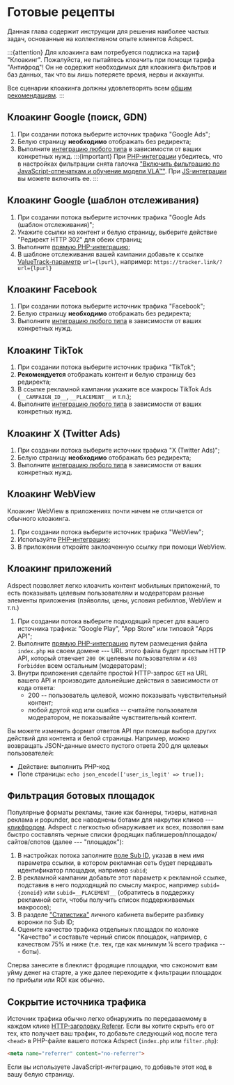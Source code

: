 # Готовые рецепты

Данная глава содержит инструкции для решения наиболее частых задач, основанные на коллективном опыте клиентов Adspect.

:::{attention}
Для клоакинга вам потребуется подписка на тариф "Клоакинг". Пожалуйста, не пытайтесь клоачить при помощи тарифа "Антифрод"!
Он не содержит необходимых для клоакинга фильтров и баз данных, так что вы лишь потеряете время, нервы и аккаунты.

Все сценарии клоакинга должны удовлетворять всем [общим рекомендациям](recommendations.html).
:::

## Клоакинг Google (поиск, GDN)

1. При создании потока выберите источник трафика "Google Ads";
2. Белую страницу **необходимо** отображать без редиректа;
3. Выполните [интеграцию любого типа](integration.html) в зависимости от ваших конкретных нужд.
   :::{important}
   При [PHP-интеграции](integration.html#php) убедитесь, что в настройках фильтрации снята галочка
   ["Включить фильтрацию по JavaScript-отпечаткам и обучение модели VLA™"](streams.html#javascript-vla).
   При [JS-интеграции](integration.html#javascript) вы можете включить ее.
   :::

## Клоакинг Google (шаблон отслеживания)

1. При создании потока выберите источник трафика "Google Ads (шаблон отслеживания)";
2. Укажите ссылки на контент и белую страницу, выберите действие "Редирект HTTP 302" для обеих страниц;
3. Выполните [прямую PHP-интеграцию](integration.html#id2);
4. В шаблоне отслеживания вашей кампании добавьте к ссылке
   [ValueTrack-параметр](https://support.google.com/google-ads/answer/6305348) `url={lpurl}`, например:
   `https://tracker.link/?url={lpurl}`

## Клоакинг Facebook

1. При создании потока выберите источник трафика "Facebook";
2. Белую страницу **необходимо** отображать без редиректа;
3. Выполните [интеграцию любого типа](integration.html) в зависимости от ваших конкретных нужд.

## Клоакинг TikTok

1. При создании потока выберите источник трафика "TikTok";
2. **Рекомендуется** отображать контент и белую страницу без редиректа;
3. В ссылке рекламной кампании укажите все макросы TikTok Ads (`__CAMPAIGN_ID__`, `__PLACEMENT__` и т.п.);
4. Выполните [интеграцию любого типа](integration.html) в зависимости от ваших конкретных нужд.

## Клоакинг X (Twitter Ads)

1. При создании потока выберите источник трафика "X (Twitter Ads)";
2. Белую страницу **необходимо** отображать без редиректа;
3. Выполните [интеграцию любого типа](integration.html) в зависимости от ваших конкретных нужд.

## Клоакинг WebView

Клоакинг WebView в приложениях почти ничем не отличается от обычного клоакинга.

1. При создании потока выберите источник трафика "WebView";
2. Используйте [PHP-интеграцию](integration.html#php);
3. В приложении откройте заклоаченную ссылку при помощи WebView.

## Клоакинг приложений

Adspect позволяет легко клоачить контент мобильных приложений, то есть показывать целевым пользователям и модераторам
разные элементы приложения (пэйволлы, цены, условия ребиллов, WebView и т.п.)

1. При создании потока выберите подходящий пресет для вашего источника трафика: "Google Play", "App Store" или типовой "Apps API";
2. Выполните [прямую PHP-интеграцию](integration.html#id2) путем размещения файла `index.php` на своем домене ---
   URL этого файла будет простым HTTP API, который отвечает `200 OK` целевым пользователям и
   `403 Forbidden` всем остальным (модераторам);
3. Внутри приложения сделайте простой HTTP-запрос `GET` на URL вашего API и производите дальнейшие действия
   в зависимости от кода ответа:
   - 200 -- пользователь целевой, можно показывать чувствительный контент;
   - любой другой код или ошибка -- считайте пользователя модератором, не показывайте чувствительный контент.

Вы можете изменить формат ответов API при помощи выбора других действий для контента и белой страницы.
Например, можно возвращать JSON-данные вместо пустого ответа 200 для целевых пользователей:

- Действие: выполнить PHP-код
- Поле страницы: `echo json_encode(['user_is_legit' => true]);`

## Фильтрация ботовых площадок

Популярные форматы рекламы, такие как баннеры, тизеры, нативная реклама и popunder, все наводнены ботами
для накрутки кликов --- [кликфродом](https://ru.wikipedia.org/wiki/%D0%9A%D0%BB%D0%B8%D0%BA%D1%84%D1%80%D0%BE%D0%B4).
Adspect с легкостью обнаруживает их всех, позволяя вам быстро составлять черные списки фродящих
паблишеров/площадок/сайтов/спотов (далее --- "площадок"):

1. В настройках потока заполните [поле Sub ID](streams.html#sub-id), указав в нем имя параметра ссылки,
   в котором рекламная сеть будет передавать идентификатор площадки, например `subid`;
3. В рекламной кампании добавьте этот параметр к рекламной ссылке, подставив в него подходящий по смыслу
   макрос, например `subid={zoneid}` или `subid=__PLACEMENT__` (обратитесь в поддержку рекламной сети,
   чтобы получить список поддерживаемых макросов);
3. В разделе ["Статистика"](reporting.html) личного кабинета выберите разбивку воронки по Sub ID;
4. Оцените качество трафика отдельных площадок по колонке "Качество" и составьте черный список площадок,
   например, с качеством 75% и ниже (т.е. тех, где как минимум ¼ всего трафика --- боты).

Сперва занесите в блеклист фродящие площадки, что сэкономит вам уйму денег на старте, а уже далее переходите
к фильтрации площадок по прибыли или ROI как обычно.

## Сокрытие источника трафика

Источник трафика обычно легко обнаружить по передаваемому в каждом клике
[HTTP-заголовку Referer](https://developer.mozilla.org/ru/docs/Web/HTTP/%D0%97%D0%B0%D0%B3%D0%BE%D0%BB%D0%BE%D0%B2%D0%BA%D0%B8/Referer).
Если вы хотите скрыть его от тех, кто получает ваш трафик, то добавьте следующий код после тега `<head>`
в PHP-файле вашего потока Adspect (`index.php` или `filter.php`):

```html
<meta name="referrer" content="no-referrer">
```

Если вы используете JavaScript-интеграцию, то добавьте этот код в вашу белую страницу.
